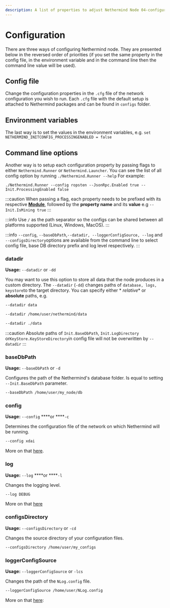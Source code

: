 ```yaml
---
description: A list of properties to adjust Nethermind Node 04-configuration
---
```


# Configuration

There are three ways of configuring Nethermind node. They are presented below in the reversed order of priorities \(if
you set the same property in the config file, in the environment variable and in the command line then the command line
value will be used\).

## Config file

Change the configuration properties in the `.cfg` file of the network configuration you wish to run. Each `.cfg` file
with the default setup is attached to Nethermind packages and can be found in `configs` folder.

## Environment variables

The last way is to set the values in the environment variables,
e.g. `set NETHERMIND_INITCONFIG_PROCESSINGENABLED = false`

## Command line options

Another way is to setup each configuration property by passing flags to either `Nethermind.Runner`
or `Nethermind.Launcher`. You can see the list of all config option by running `./Nethermind.Runner --help` For example:

```text
./Nethermind.Runner --config ropsten --JsonRpc.Enabled true --Init.ProcessingEnabled false
```

:::caution
When passing a flag, each property needs to be prefixed with its respective [**Module**](./), followed by the **property
name** and its **value** e.g `--Init.IsMining true`
:::

:::info
Use `/` as the path separator so the configs can be shared between all platforms supported \(Linux, Windows, MacOS\).
:::

:::info
`--config`, `--baseDbPath`,`--datadir, --loggerConfigSource, --log` and `--configsDirectory`options are available from
the command line to select config file, base DB directory prefix and log level respectively.
:::

### datadir

**Usage:** `--datadir` or `-dd`

You may want to use this option to store all data that the node produces in a custom directory.
The `--datadir` \(`-dd`\) changes paths of `database, logs, keystore`to the target directory. You can specify either *
*relative** or **absolute** paths, e.g.

```bash
--datadir data
```

```bash
--datadir /home/user/nethermind/data
```

```bash
--datadir ./data
```

:::caution
Absolute paths of `Init.BaseDbPath`, `Init.LogDirectory` or`KeyStore.KeyStoreDirectory`in config file will not be
overwritten by `--datadir`
:::

### baseDbPath

**Usage:** `--baseDbPath` or `-d`

Configures the path of the Nethermind's database folder. Is equal to setting `--Init.BaseDbPath` parameter.

```bash
--baseDbPath /home/user/my_node/db
```

### config

**Usage:** `--config` ****or ****`-c`

Determines the configuration file of the network on which Nethermind will be running.

```bash 
--config xdai
```

More on that [here](../../01-getting-started/networks.md).

### log

**Usage:** `--log` ****or ****`-l`

Changes the logging level.

```bash
--log DEBUG
```

More on that [here](../06-logs/logging-configuration.md)

### configsDirectory

**Usage:** `--configsDirectory` or `-cd`

Changes the source directory of your configuration files.

```bash
--configsDirectory /home/user/my_configs
```

### loggerConfigSource

**Usage:** `--loggerConfigSource` or `-lcs`

Changes the path of the `NLog.config` file.

```bash
--loggerConfigSource /home/user/NLog.config
```

More on that [here](https://github.com/nlog/nlog/wiki):

